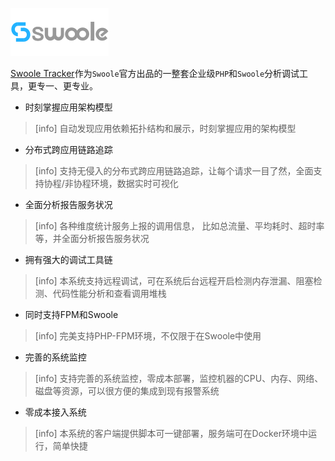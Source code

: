 ![](images/swoolee.png)

[Swoole Tracker](https://www.swoole-cloud.com/tracker.html)作为`Swoole`官方出品的一整套企业级`PHP`和`Swoole`分析调试工具，更专一、更专业。

* 时刻掌握应用架构模型

>[info] 自动发现应用依赖拓扑结构和展示，时刻掌握应用的架构模型

* 分布式跨应用链路追踪

>[info] 支持无侵入的分布式跨应用链路追踪，让每个请求一目了然，全面支持协程/非协程环境，数据实时可视化

* 全面分析报告服务状况

>[info] 各种维度统计服务上报的调用信息， 比如总流量、平均耗时、超时率等，并全面分析报告服务状况

* 拥有强大的调试工具链

>[info] 本系统支持远程调试，可在系统后台远程开启检测内存泄漏、阻塞检测、代码性能分析和查看调用堆栈

* 同时支持FPM和Swoole

>[info] 完美支持PHP-FPM环境，不仅限于在Swoole中使用

* 完善的系统监控

>[info] 支持完善的系统监控，零成本部署，监控机器的CPU、内存、网络、磁盘等资源，可以很方便的集成到现有报警系统

* 零成本接入系统

>[info] 本系统的客户端提供脚本可一键部署，服务端可在Docker环境中运行，简单快捷